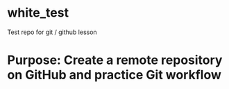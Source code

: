 # white_test
Test repo for git / github lesson

# Purpose: Create a remote repository on GitHub and practice Git workflow

